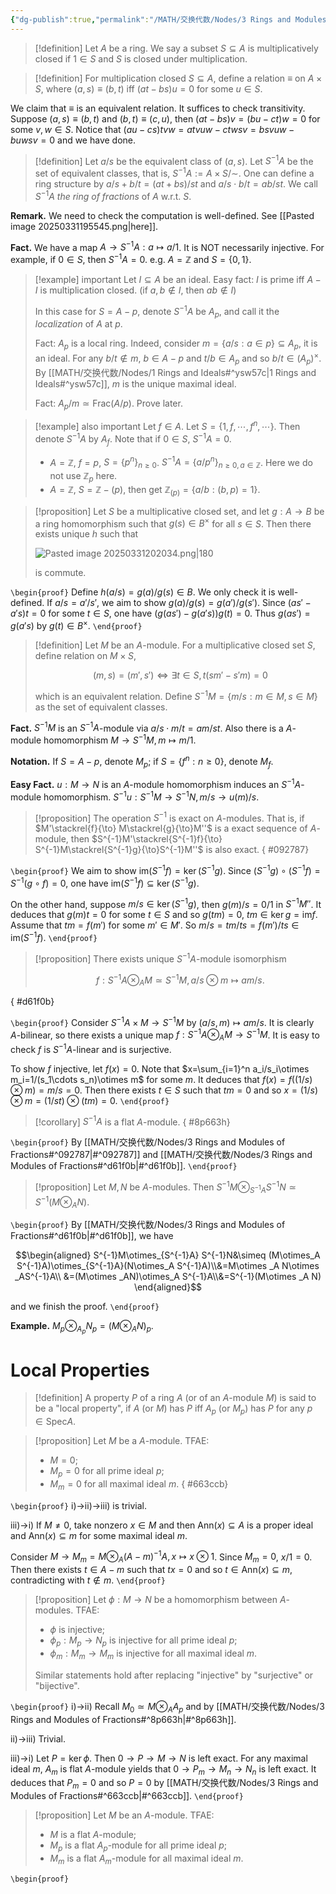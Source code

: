 ```yaml
---
{"dg-publish":true,"permalink":"/MATH/交换代数/Nodes/3 Rings and Modules of Fractions/","dgPassFrontmatter":true}
---
```



> [!definition]
> Let $A$ be a ring. We say a subset $S\subseteq A$ is multiplicatively closed if $1\in S$ and $S$ is closed under multiplication. 

> [!definition]
> For multiplication closed $S\subseteq A$, define a relation $\equiv$ on $A\times S$, where $(a,s)\equiv (b,t)$ iff $(at-bs)u=0$ for some $u\in S$. 

We claim that $\equiv$ is an equivalent relation. It suffices to check transitivity. Suppose $(a,s)\equiv (b,t)$ and $(b,t)\equiv (c,u)$, then $(at-bs)v=(bu-ct)w=0$ for some $v,w\in S$. Notice that $(au-cs)tvw=atvuw-ctwsv=bsvuw-buwsv=0$ and we have done. 

> [!definition]
> Let $a/s$ be the equivalent class of $(a,s)$. Let $S^{-1}A$ be the set of equivalent classes, that is, $S^{-1}A:=A\times S/\sim$. One can define a ring structure by $a/s+b/t=(at+bs)/st$ and $a/s\cdot b/t=ab/st$. We call $S^{-1}A$ *the ring of fractions* of $A$ w.r.t. $S$.  

**Remark.** We need to check the computation is well-defined. See [[Pasted image 20250331195545.png|here]]. 

**Fact.** We have a map $A\to S^{-1}A:a\mapsto a/1$. It is NOT necessarily injective. For example, if $0\in S$, then $S^{-1}A=0$. e.g. $A=\mathbb{Z}$ and $S=\{0,1\}$. 

> [!example] important
> Let $I\subseteq A$ be an ideal. Easy fact: $I$ is prime iff $A-I$ is multiplication closed. (if $a,b\notin I$, then $ab\notin I$)
> 
> In this case for $S=A-p$, denote $S^{-1}A$ be $A_p$, and call it the *localization* of $A$ at $p$. 
> 
> Fact: $A_p$ is a local ring. Indeed, consider $m=\{a/s:a\in p\}\subseteq A_p$, it is an ideal. For any $b/t\notin m$, $b\in A-p$ and $t/b\in A_p$ and so $b/t\in (A_p)^\times$. By [[MATH/交换代数/Nodes/1 Rings and Ideals#^ysw57c\|1 Rings and Ideals#^ysw57c]], $m$ is the unique maximal ideal. 
> 
> Fact: $A_p/m\simeq \mathrm{Frac}(A/p)$. Prove later. 

> [!example] also important
> Let $f\in A$. Let $S=\{1,f,\cdots,f^n,\cdots\}$. Then denote $S^{-1}A$ by $A_f$. Note that if $0\in S$, $S^{-1}A=0$. 
> 
> - $A=\mathbb{Z}$, $f=p$, $S=\{p^n\}_{n\geqslant 0}$. $S^{-1}A=\{a/p^n\}_{n\geqslant 0,a\in \mathbb{Z}}$. Here we do not use $\mathbb{Z}_p$ here. 
> - $A=\mathbb{Z}$, $S=\mathbb{Z}-(p)$, then get $\mathbb{Z}_{(p)}=\{a/b:(b,p)=1\}$. 

> [!proposition]
> Let $S$ be a multiplicative closed set, and let $g:A\to B$ be a ring homomorphism such that $g(s)\in B^\times$ for all $s\in S$. Then there exists unique $h$ such that 
> 
> ![Pasted image 20250331202034.png|180](/img/user/%E9%99%84%E4%BB%B6/Pasted%20image%2020250331202034.png)
> 
> is commute.

`\begin{proof}`
Define $h(a/s)=g(a)/g(s)\in B$. We only check it is well-defined. If $a/s=a'/s'$, we aim to show $g(a)/g(s)=g(a')/g(s')$. Since $(as'-a's)t=0$ for some $t\in S$, one have $(g(as')-g(a's))g(t)=0$. Thus $g(as')=g(a's)$ by $g(t)\in B^\times$. 
`\end{proof}`


> [!definition]
> Let $M$ be an $A$-module. For a multiplicative closed set $S$, define relation on $M\times S$, 
> 
> $$(m,s)=(m',s') \iff \exists t\in S, t(sm'-s'm)=0$$
> 
> which is an equivalent relation. Define $S^{-1}M=\{m/s:m\in M,s\in M\}$ as the set of equivalent classes. 

**Fact.** $S^{-1}M$ is an $S^{-1}A$-module via $a/s\cdot m/t=am/st$. Also there is a $A$-module homomorphism $M\to S^{-1}M,m\mapsto m/1$. 

**Notation.** If $S=A-p$, denote $M_p$; if $S=\{f^n:n\geqslant 0\}$, denote $M_f$. 

**Easy Fact.** $u:M\to N$ is an $A$-module homomorphism induces an $S^{-1}A$-module homomorphism. $S^{-1}u:S^{-1}M\to S^{-1}N,m/s\to u(m)/s$. 

> [!proposition]
> The operation $S^{-1}$ is exact on $A$-modules. That is, if $M'\stackrel{f}{\to} M\stackrel{g}{\to}M''$ is a exact sequence of $A$-module, then $S^{-1}M'\stackrel{S^{-1}f}{\to} S^{-1}M\stackrel{S^{-1}g}{\to}S^{-1}M''$ is also exact.
{ #092787}


`\begin{proof}`
We aim to show $\mathrm{im}(S^{-1}f)=\ker (S^{-1}g)$. Since $(S^{-1}g)\circ(S^{-1}f)=S^{-1}(g\circ f)=0$, one have $\mathrm{im}(S^{-1}f)\subseteq\ker(S^{-1}g)$. 

On the other hand, suppose $m/s\in\ker (S^{-1}g)$, then $g(m)/s=0/1$ in $S^{-1}M''$. It deduces that $g(m)t=0$ for some $t\in S$ and so $g(tm)=0$, $tm\in \ker g=\mathrm{im} f$. Assume that $tm=f(m')$ for some $m'\in M'$. So $m/s=tm/ts=f(m')/ts\in\mathrm{im}(S^{-1}f)$. 
`\end{proof}`


> [!proposition]
> There exists unique $S^{-1}A$-module isomorphism 
> 
> $$f:S^{-1}A\otimes_A M\simeq S^{-1}M,a/s\otimes m\mapsto am/s.$$
> 
>
{ #d61f0b}


`\begin{proof}`
Consider $S^{-1}A\times M\to S^{-1}M$ by $(a/s,m)\mapsto am/s$. It is clearly $A$-bilinear, so there exists a unique map $f:S^{-1}A\otimes _A M\to S^{-1}M$. It is easy to check $f$ is $S^{-1}A$-linear and is surjective. 

To show $f$ injective, let $f(x)=0$. Note that $x=\sum_{i=1}^n a_i/s_i\otimes m_i=1/(s_1\cdots s_n)\otimes m$ for some $m$. It deduces that $f(x)=f((1/s)\otimes m)=m/s=0$. Then there exists $t\in S$ such that $tm=0$ and so $x=(1/s)\otimes m=(1/st)\otimes (tm)=0$. 
`\end{proof}`


> [!corollary]
> $S^{-1}A$ is a flat $A$-module.
{ #8p663h}


`\begin{proof}`
By [[MATH/交换代数/Nodes/3 Rings and Modules of Fractions#^092787\|#^092787]] and [[MATH/交换代数/Nodes/3 Rings and Modules of Fractions#^d61f0b\|#^d61f0b]].
`\end{proof}`


> [!proposition]
> Let $M,N$ be $A$-modules. Then $S^{-1}M\otimes_{S^{-1}A}S^{-1}N\simeq S^{-1}(M\otimes_A N)$. 

`\begin{proof}`
By [[MATH/交换代数/Nodes/3 Rings and Modules of Fractions#^d61f0b\|#^d61f0b]], we have 

$$\begin{aligned}
S^{-1}M\otimes_{S^{-1}A} S^{-1}N&\simeq (M\otimes_A S^{-1}A)\otimes_{S^{-1}A}(N\otimes_A S^{-1}A)\\&=M\otimes _A N\otimes _AS^{-1}A\\
&=(M\otimes _AN)\otimes_A S^{-1}A\\&=S^{-1}(M\otimes _A N)
\end{aligned}$$

and we finish the proof.
`\end{proof}`


**Example.** $M_p\otimes_{A_p}N_p=(M\otimes_A N)_p$. 

# Local Properties

> [!definition]
> A property $P$ of a ring $A$ (or of an $A$-module $M$) is said to be a "local property", if $A$ (or $M$) has $P$ iff $A_p$ (or $M_p$) has $P$ for any $p\in \mathrm{Spec} A$.

> [!proposition]
> Let $M$ be a $A$-module. TFAE:
> - $M=0$;
> - $M_p=0$ for all prime ideal $p$;
> - $M_m=0$ for all maximal ideal $m$.
{ #663ccb}


`\begin{proof}`
i)->ii)->iii) is trivial. 

iii)->i) If $M\neq 0$, take nonzero $x\in M$ and then $\mathrm{Ann}(x)\subseteq A$ is a proper ideal and $\mathrm{Ann}(x)\subseteq m$ for some maximal ideal $m$. 

Consider $M\to M_m=M\otimes_A (A-m)^{-1}A,x\mapsto x\otimes 1$. Since $M_m=0$, $x/1=0$. Then there exists $t\in A-m$ such that $tx=0$ and so $t\in \mathrm{Ann}(x)\subseteq m$, contradicting with $t\notin m$. 
`\end{proof}`


> [!proposition]
> Let $\phi:M\to N$ be a homomorphism between $A$-modules. TFAE:
> - $\phi$ is injective;
> - $\phi_p:M_p\to N_p$ is injective for all prime ideal $p$;
> - $\phi_m:M_m\to M_m$ is injective for all maximal ideal $m$.
> 
> Similar statements hold after replacing "injective" by "surjective" or "bijective". 

`\begin{proof}`
i)->ii) Recall $M_0\simeq M\otimes_A A_p$ and by [[MATH/交换代数/Nodes/3 Rings and Modules of Fractions#^8p663h\|#^8p663h]].

ii)->iii) Trivial. 

iii)->i) Let $P=\ker \phi$. Then $0\to P\to M\to N$ is left exact. For any maximal ideal $m$, $A_m$ is flat $A$-module yields that $0\to P_m\to M_n\to N_n$ is left exact. It deduces that $P_m=0$ and so $P=0$ by [[MATH/交换代数/Nodes/3 Rings and Modules of Fractions#^663ccb\|#^663ccb]]. 
`\end{proof}`


> [!proposition]
> Let $M$ be an $A$-module. TFAE:
> - $M$ is a flat $A$-module;
> - $M_p$ is a flat $A_p$-module for all prime ideal $p$;
> - $M_m$ is a flat $A_m$-module for all maximal ideal $m$. 

`\begin{proof}`





